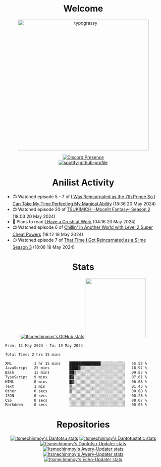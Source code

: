 <div align="center">

# Welcome
<a href="https://github.com/kawarimidoll/typograssy">
    <img alt="typograssy" src="https://typograssy.deno.dev/api?text=%E3%82%88%E3%81%86%E3%81%93%E3%81%9D%E3%81%BF%E3%81%AA%E3%81%95%E3%82%93%20-%20Itsmechinmoy--&&l0=none&l1=82d9d0&l2=027353&l3=038c4c&l4=01402e&bg=none&frame=none&speed=100&comment=" width="421.99">
</a>

[![Discord Presence](https://lanyard.cnrad.dev/api/523539866311720963?theme=dark&bg=Oe1116&animated=false&hideDiscrim=true&borderRadius=30px&hideActivity=whenNotUsed)](https://discord.com/users/523539866311720963)<br>
[![spotify-github-profile](https://spotify-github-profile.vercel.app/api/view?uid=31zczwoe3obxakjgkio7anubhkaq&cover_image=true&theme=novatorem&show_offline=true&background_color=121212&interchange=false&bar_color=53b14f&bar_color=ffffff&bar_color_cover=false)](https://spotify-github-profile.vercel.app/api/view?uid=31zczwoe3obxakjgkio7anubhkaq&redirect=true)
</div>

<div align="center">

# Anilist Activity
</div>
<!-- ANILIST_ACTIVITY:start -->

-   📺 Watched episode 5 - 7 of [I Was Reincarnated as the 7th Prince So I Can Take My Time Perfecting My Magical Ability](https://anilist.co/anime/156415) (18:36 20 May 2024)
-   📺 Watched episode 20 of [TSUKIMICHI -Moonlit Fantasy- Season 2](https://anilist.co/anime/139518) (18:03 20 May 2024)
-   📖 Plans to read [I Have a Crush at Work](https://anilist.co/manga/116333) (04:16 20 May 2024)
-   📺 Watched episode 6 of [Chillin' in Another World with Level 2 Super Cheat Powers](https://anilist.co/anime/170130) (18:12 19 May 2024)
-   📺 Watched episode 7 of [That Time I Got Reincarnated as a Slime Season 3](https://anilist.co/anime/156822) (18:08 19 May 2024)

<!-- ANILIST_ACTIVITY:end -->
<div align="center">
    
# Stats
[![Itsmechinmoy's GitHub stats](https://github-readme-stats.vercel.app/api?username=itsmechinmoy&show_icons=true&theme=algolia)](https://github.com/anuraghazra/github-readme-stats)
<img src="https://github-readme-stackoverflow.vercel.app/?userID=25004176&theme=dark" height="194"/>
</div>
<!--START_SECTION:waka-->

```txt
From: 11 May 2024 - To: 19 May 2024

Total Time: 2 hrs 15 mins

XML          1 hr 15 mins    ██████████████░░░░░░░░░░░   55.53 %
JavaScript   25 mins         ████▓░░░░░░░░░░░░░░░░░░░░   18.97 %
Bash         13 mins         ██▒░░░░░░░░░░░░░░░░░░░░░░   09.85 %
TypeScript   9 mins          █▓░░░░░░░░░░░░░░░░░░░░░░░   07.01 %
HTML         8 mins          █▓░░░░░░░░░░░░░░░░░░░░░░░   06.08 %
Text         1 min           ▒░░░░░░░░░░░░░░░░░░░░░░░░   01.43 %
Other        0 secs          ▒░░░░░░░░░░░░░░░░░░░░░░░░   00.68 %
JSON         0 secs          ░░░░░░░░░░░░░░░░░░░░░░░░░   00.28 %
CSS          0 secs          ░░░░░░░░░░░░░░░░░░░░░░░░░   00.07 %
Markdown     0 secs          ░░░░░░░░░░░░░░░░░░░░░░░░░   00.05 %
```

<!--END_SECTION:waka-->
<div align="center">

# Repositories
[![Itsmechinmoy's Dantotsu stats](https://github-readme-stats.vercel.app/api/pin/?username=itsmechinmoy&repo=dantotsu&show_icons=true&theme=algolia&description_lines_count=1)](https://github.com/itsmechinmoy/dantotsu)
[![Itsmechinmoy's Dantotustatic stats](https://github-readme-stats.vercel.app/api/pin/?username=itsmechinmoy&repo=dantotustatic&show_icons=true&theme=algolia&description_lines_count=1)](https://github.com/itsmechinmoy/dantotustatic)
[![Itsmechinmoy's Dantotsu-Updater stats](https://github-readme-stats.vercel.app/api/pin/?username=itsmechinmoy&repo=dantotsu-updater&show_icons=true&theme=algolia&description_lines_count=1)](https://github.com/itsmechinmoy/dantotsu-updater)
[![Itsmechinmoy's Awery-Updater stats](https://github-readme-stats.vercel.app/api/pin/?username=itsmechinmoy&repo=awery-updater&show_icons=true&theme=algolia&description_lines_count=1)](https://github.com/itsmechinmoy/awery-updater)
[![Itsmechinmoy's Awery-Updater stats](https://github-readme-stats.vercel.app/api/pin/?username=itsmechinmoy&repo=himitsu-updater&show_icons=true&theme=algolia&description_lines_count=1)](https://github.com/itsmechinmoy/himitsu-updater)
[![Itsmechinmoy's Echo-Updater stats](https://github-readme-stats.vercel.app/api/pin/?username=itsmechinmoy&repo=echo-updater&show_icons=true&theme=algolia&description_lines_count=1)](https://github.com/itsmechinmoy/echo-updater)
</div>

